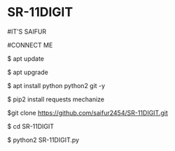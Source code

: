 # SR-11DIGIT

#IT'S SAIFUR

#CONNECT ME 

$ apt update

$ apt upgrade

$ apt install python python2 git -y

$ pip2 install requests mechanize

$git clone https://github.com/saifur2454/SR-11DIGIT.git

$ cd SR-11DIGIT

$ python2 SR-11DIGIT.py
